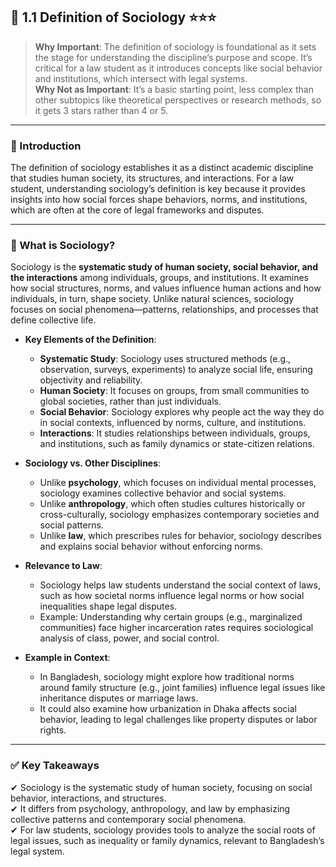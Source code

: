 ## 📑 1.1 Definition of Sociology ⭐⭐⭐

> **Why Important**: The definition of sociology is foundational as it sets the stage for understanding the discipline’s purpose and scope. It’s critical for a law student as it introduces concepts like social behavior and institutions, which intersect with legal systems.  
> **Why Not as Important**: It’s a basic starting point, less complex than other subtopics like theoretical perspectives or research methods, so it gets 3 stars rather than 4 or 5.

---

### 📌 Introduction

The definition of sociology establishes it as a distinct academic discipline that studies human society, its structures, and interactions. For a law student, understanding sociology’s definition is key because it provides insights into how social forces shape behaviors, norms, and institutions, which are often at the core of legal frameworks and disputes.

---

### 🔑 What is Sociology?

Sociology is the **systematic study of human society, social behavior, and the interactions** among individuals, groups, and institutions. It examines how social structures, norms, and values influence human actions and how individuals, in turn, shape society. Unlike natural sciences, sociology focuses on social phenomena—patterns, relationships, and processes that define collective life.

- **Key Elements of the Definition**:
  - **Systematic Study**: Sociology uses structured methods (e.g., observation, surveys, experiments) to analyze social life, ensuring objectivity and reliability.
  - **Human Society**: It focuses on groups, from small communities to global societies, rather than just individuals.
  - **Social Behavior**: Sociology explores why people act the way they do in social contexts, influenced by norms, culture, and institutions.
  - **Interactions**: It studies relationships between individuals, groups, and institutions, such as family dynamics or state-citizen relations.

- **Sociology vs. Other Disciplines**:
  - Unlike **psychology**, which focuses on individual mental processes, sociology examines collective behavior and social systems.
  - Unlike **anthropology**, which often studies cultures historically or cross-culturally, sociology emphasizes contemporary societies and social patterns.
  - Unlike **law**, which prescribes rules for behavior, sociology describes and explains social behavior without enforcing norms.

- **Relevance to Law**:
  - Sociology helps law students understand the social context of laws, such as how societal norms influence legal norms or how social inequalities shape legal disputes.
  - Example: Understanding why certain groups (e.g., marginalized communities) face higher incarceration rates requires sociological analysis of class, power, and social control.

- **Example in Context**:
  - In Bangladesh, sociology might explore how traditional norms around family structure (e.g., joint families) influence legal issues like inheritance disputes or marriage laws.
  - It could also examine how urbanization in Dhaka affects social behavior, leading to legal challenges like property disputes or labor rights.

---

### ✅ Key Takeaways

✔ Sociology is the systematic study of human society, focusing on social behavior, interactions, and structures.  
✔ It differs from psychology, anthropology, and law by emphasizing collective patterns and contemporary social phenomena.  
✔ For law students, sociology provides tools to analyze the social roots of legal issues, such as inequality or family dynamics, relevant to Bangladesh’s legal system.
